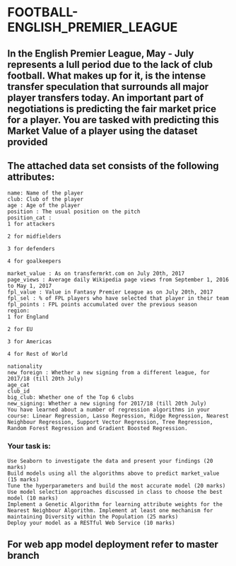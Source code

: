 # FOOTBALL-ENGLISH_PREMIER_LEAGUE
## In the English Premier League, May - July represents a lull period due to the lack of club football. What makes up for it, is the intense transfer speculation that surrounds all major player transfers today. An important part of negotiations is predicting the fair market price for a player. You are tasked with predicting this Market Value of a player using the dataset provided
## The attached data set consists of the following attributes:
```
name: Name of the player
club: Club of the player
age : Age of the player
position : The usual position on the pitch
position_cat : 
1 for attackers

2 for midfielders

3 for defenders

4 for goalkeepers

market_value : As on transfermrkt.com on July 20th, 2017
page_views : Average daily Wikipedia page views from September 1, 2016 to May 1, 2017
fpl_value : Value in Fantasy Premier League as on July 20th, 2017
fpl_sel : % of FPL players who have selected that player in their team
fpl_points : FPL points accumulated over the previous season
region: 
1 for England

2 for EU

3 for Americas

4 for Rest of World

nationality
new_foreign : Whether a new signing from a different league, for 2017/18 (till 20th July)
age_cat
club_id
big_club: Whether one of the Top 6 clubs
new_signing: Whether a new signing for 2017/18 (till 20th July)
You have learned about a number of regression algorithms in your course: Linear Regression, Lasso Regression, Ridge Regression, Nearest Neighbour Regression, Support Vector Regression, Tree Regression, Random Forest Regression and Gradient Boosted Regression. 
```
### Your task is:
```
Use Seaborn to investigate the data and present your findings (20 marks)
Build models using all the algorithms above to predict market_value (15 marks)
Tune the hyperparameters and build the most accurate model (20 marks)
Use model selection approaches discussed in class to choose the best model (10 marks)
Implement a Genetic Algorithm for learning attribute weights for the Nearest Neighbour Algorithm. Implement at least one mechanism for maintaining Diversity within the Population (25 marks)
Deploy your model as a RESTful Web Service (10 marks)
``` 
## For web app model deployment refer to master branch
